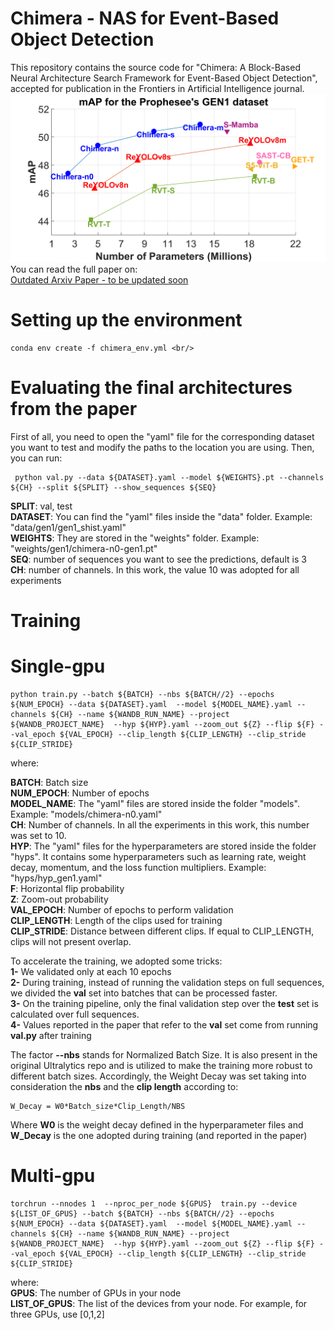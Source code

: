 # Chimera - NAS for Event-Based Object Detection

This repository contains the source code for "Chimera: A Block-Based Neural Architecture Search Framework for Event-Based Object Detection", accepted for publication in the Frontiers in Artificial Intelligence journal. <br/>
![GEN1 results](images/cover.png) <br/>
You can read the full paper on: <br/>
[Outdated Arxiv Paper - to be updated soon](https://arxiv.org/pdf/2412.19646?) <br/>

# Setting up the environment 
```
conda env create -f chimera_env.yml <br/>
```

# Evaluating the final architectures from the paper

First of all, you need to open the "yaml" file for the corresponding dataset you want to test and modify the paths to the location you are using.
Then, you can run:
```
 python val.py --data ${DATASET}.yaml --model ${WEIGHTS}.pt --channels ${CH} --split ${SPLIT} --show_sequences ${SEQ}
```

**SPLIT**: val, test <br />
**DATASET**: You can find the "yaml" files inside the "data" folder. Example: "data/gen1/gen1_shist.yaml" <br />
**WEIGHTS**: They are stored in the "weights" folder. Example: "weights/gen1/chimera-n0-gen1.pt" <br />
**SEQ**: number of sequences you want to see the predictions, default is 3 <br />
**CH**: number of channels. In this work, the value 10 was adopted for all experiments <br />

# Training 

# Single-gpu
```
python train.py --batch ${BATCH} --nbs ${BATCH//2} --epochs ${NUM_EPOCH} --data ${DATASET}.yaml  --model ${MODEL_NAME}.yaml --channels ${CH} --name ${WANDB_RUN_NAME} --project ${WANDB_PROJECT_NAME}  --hyp ${HYP}.yaml --zoom_out ${Z} --flip ${F} --val_epoch ${VAL_EPOCH} --clip_length ${CLIP_LENGTH} --clip_stride ${CLIP_STRIDE}
```
where:

**BATCH**: Batch size <br />
**NUM_EPOCH**: Number of epochs <br />
**MODEL_NAME**: The "yaml" files are stored inside the folder "models". Example: "models/chimera-n0.yaml" <br />
**CH**: Number of channels. In all the experiments in this work, this number was set to 10. <br />
**HYP**: The "yaml" files for the hyperparameters are stored inside the folder "hyps". It contains some hyperparameters such as learning rate, weight decay, momentum, and the loss function multipliers. Example: "hyps/hyp_gen1.yaml" <br />
**F**: Horizontal flip probability <br />
**Z**: Zoom-out probability <br />
**VAL_EPOCH**: Number of epochs to perform validation <br />
**CLIP_LENGTH**: Length of the clips used for training <br />
**CLIP_STRIDE**: Distance between different clips. If equal to CLIP_LENGTH, clips will not present overlap.

To accelerate the training, we adopted some tricks:  <br />
**1-** We validated only at each 10 epochs <br />
**2-** During training, instead of running the validation steps on full sequences, we divided the **val** set into batches that can be processed faster. <br />
**3-** On the training pipeline, only the final validation step over the **test** set is calculated over full sequences. <br />
**4-** Values reported in the paper that refer to the **val** set come from running **val.py** after training <br />

The factor **--nbs** stands for Normalized Batch Size. It is also present in the original Ultralytics repo and is utilized to make the training more robust to different batch sizes. Accordingly, 
the Weight Decay was set taking into consideration the **nbs** and the **clip length** according to:

```
W_Decay = W0*Batch_size*Clip_Length/NBS
```
Where **W0** is the weight decay defined in the hyperparameter files and **W_Decay** is the one adopted during training (and reported in the paper)

# Multi-gpu
```
torchrun --nnodes 1  --nproc_per_node ${GPUS}  train.py --device ${LIST_OF_GPUS} --batch ${BATCH} --nbs ${BATCH//2} --epochs ${NUM_EPOCH} --data ${DATASET}.yaml  --model ${MODEL_NAME}.yaml --channels ${CH} --name ${WANDB_RUN_NAME} --project ${WANDB_PROJECT_NAME}  --hyp ${HYP}.yaml --zoom_out ${Z} --flip ${F} --val_epoch ${VAL_EPOCH} --clip_length ${CLIP_LENGTH} --clip_stride ${CLIP_STRIDE}
```
where: <br />
**GPUS**: The number of GPUs in your node <br />
**LIST_OF_GPUS**: The list of the devices from your node. For example, for three GPUs, use [0,1,2] <br />


